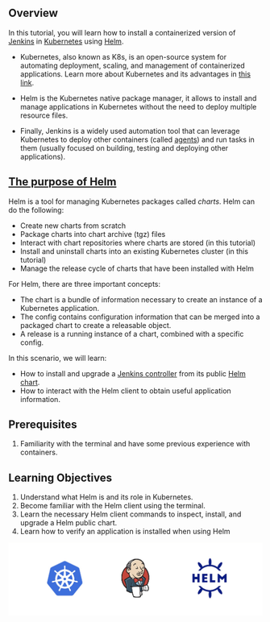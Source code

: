 ## Overview

In this tutorial, you will learn how to install a containerized version of [Jenkins](https://www.jenkins.io/) in [Kubernetes](https://kubernetes.io/) using [Helm](https://helm.sh/). 

* Kubernetes, also known as K8s, is an open-source system for automating deployment, scaling, and management of containerized applications. Learn more about Kubernetes and its advantages in [this link](https://kubernetes.io/docs/concepts/overview/what-is-kubernetes/).

* Helm is the Kubernetes native package manager, it allows to install and manage applications in Kubernetes without the need to deploy multiple resource files. 

* Finally, Jenkins is a widely used automation tool that can leverage Kubernetes to deploy other containers (called [agents](https://www.jenkins.io/doc/book/using/using-agents/)) and run tasks in them (usually focused on building, testing and deploying other applications).


## [The purpose of Helm](https://helm.sh/docs/topics/architecture/)

Helm is a tool for managing Kubernetes packages called *charts*. Helm can do the following:

* Create new charts from scratch
* Package charts into chart archive (tgz) files
* Interact with chart repositories where charts are stored (in this tutorial)
* Install and uninstall charts into an existing Kubernetes cluster (in this tutorial)
* Manage the release cycle of charts that have been installed with Helm

For Helm, there are three important concepts:

* The chart is a bundle of information necessary to create an instance of a Kubernetes application.
* The config contains configuration information that can be merged into a packaged chart to create a releasable object.
* A release is a running instance of a chart, combined with a specific config.

In this scenario, we will learn:
* How to install and upgrade a [Jenkins controller](https://www.jenkins.io/doc/book/glossary/#general-terms) from its public [Helm chart](https://github.com/jenkinsci/helm-charts/tree/main/charts/jenkins).
* How to interact with the Helm client to obtain useful application information.


## Prerequisites

1. Familiarity with the terminal and have some previous experience with containers.

## Learning Objectives

1. Understand what Helm is and its role in Kubernetes.
2. Become familiar with the Helm client using the terminal.
3. Learn the necessary Helm client commands to inspect, install, and upgrade a Helm public chart.
4. Learn how to verify an application is installed when using Helm


![Helm Logo](./../assets/intro.png)

